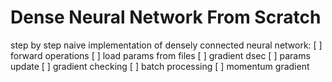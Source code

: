 # Dense Neural Network From Scratch

step by step naive implementation of densely connected neural network:
[ ] forward operations
[ ] load params from files
[ ] gradient dsec
[ ] params update
[ ] gradient checking
[ ] batch processing
[ ] momentum gradient
